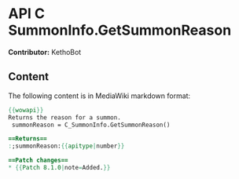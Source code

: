 # API C SummonInfo.GetSummonReason

**Contributor:** KethoBot

## Content

The following content is in MediaWiki markdown format:

```mediawiki
{{wowapi}}
Returns the reason for a summon.
 summonReason = C_SummonInfo.GetSummonReason()

==Returns==
:;summonReason:{{apitype|number}}

==Patch changes==
* {{Patch 8.1.0|note=Added.}}
```